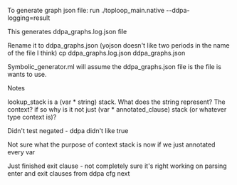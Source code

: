 
To generate graph json file:
run ./toploop_main.native --ddpa-logging=result

This generates ddpa_graphs.log.json file

Rename it to ddpa_graphs.json (yojson doesn't like two periods in the name of the file I think)
cp ddpa_graphs.log.json ddpa_graphs.json

Symbolic_generator.ml will assume the ddpa_graphs.json file is the file is wants to use.



Notes  

lookup_stack is a (var * string) stack. What does the string represent? The context? if so why is it not just
(var * annotated_clause) stack (or whatever type context is)?

Didn't test negated - ddpa didn't like true

Not sure what the purpose of context stack is now if we just annotated every var

Just finished exit clause - not completely sure it's right
working on parsing enter and exit clauses from ddpa cfg next
